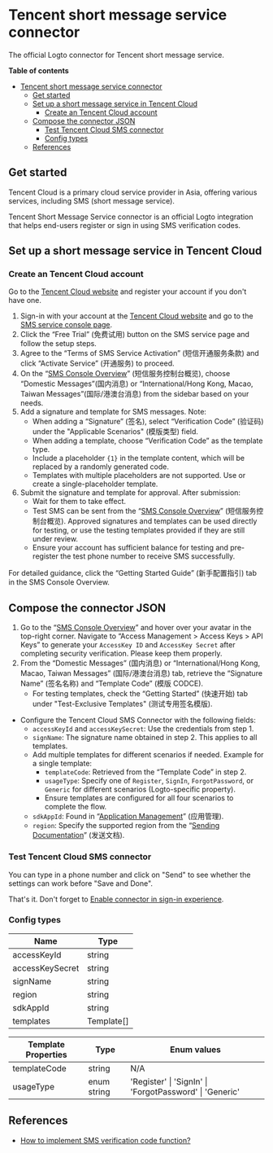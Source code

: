 # Tencent short message service connector

The official Logto connector for Tencent short message service.

**Table of contents**

- [Tencent short message service connector](#tencent-short-message-service-connector)
  - [Get started](#get-started)
  - [Set up a short message service in Tencent Cloud](#set-up-a-short-message-service-in-tencent-cloud)
    - [Create an Tencent Cloud account](#create-an-tencent-cloud-account)
  - [Compose the connector JSON](#compose-the-connector-json)
    - [Test Tencent Cloud SMS connector](#test-tencent-cloud-sms-connector)
    - [Config types](#config-types)
  - [References](#references)

## Get started

Tencent Cloud is a primary cloud service provider in Asia, offering various services, including SMS (short message service).

Tencent Short Message Service connector is an official Logto integration that helps end-users register or sign in using SMS verification codes.

## Set up a short message service in Tencent Cloud

### Create an Tencent Cloud account

Go to the [Tencent Cloud website](https://cloud.tencent.com/) and register your account if you don't have one.

1. Sign-in with your account at the [Tencent Cloud website](https://cloud.tencent.com/) and go to the [SMS service console page](https://cloud.tencent.com/product/sms).
2. Click the “Free Trial” (免费试用) button on the SMS service page and follow the setup steps.
3. Agree to the “Terms of SMS Service Activation” (短信开通服务条款) and click “Activate Service” (开通服务) to proceed.
4. On the “[SMS Console Overview](https://console.cloud.tencent.com/smsv2)” (短信服务控制台概览), choose “Domestic Messages”(国内消息) or “International/Hong Kong, Macao, Taiwan Messages”(国际/港澳台消息) from the sidebar based on your needs.
5. Add a signature and template for SMS messages. Note:
   - When adding a “Signature” (签名), select “Verification Code” (验证码) under the "Applicable Scenarios" (模版类型) field.
   - When adding a template, choose “Verification Code” as the template type.
   - Include a placeholder `{1}` in the template content, which will be replaced by a randomly generated code.
   - Templates with multiple placeholders are not supported. Use or create a single-placeholder template.
6. Submit the signature and template for approval. After submission:
   - Wait for them to take effect.
   - Test SMS can be sent from the “[SMS Console Overview](https://console.cloud.tencent.com/smsv2)” (短信服务控制台概览). Approved signatures and templates can be used directly for testing, or use the testing templates provided if they are still under review.
   - Ensure your account has sufficient balance for testing and pre-register the test phone number to receive SMS successfully.

For detailed guidance, click the “Getting Started Guide” (新手配置指引) tab in the SMS Console Overview.

## Compose the connector JSON

1. Go to the “[SMS Console Overview](https://console.cloud.tencent.com/smsv2)” and hover over your avatar in the top-right corner. Navigate to “Access Management > Access Keys > API Keys” to generate your `AccessKey ID` and `AccessKey Secret` after completing security verification. Please keep them properly.
2. From the “Domestic Messages” (国内消息) or “International/Hong Kong, Macao, Taiwan Messages” (国际/港澳台消息) tab, retrieve the “Signature Name” (签名名称) and “Template Code” (模版 CODCE).
   - For testing templates, check the “Getting Started” (快速开始) tab under "Test-Exclusive Templates" (测试专用签名模版).

- Configure the Tencent Cloud SMS Connector with the following fields:
  - `accessKeyId` and `accessKeySecret`: Use the credentials from step 1.
  - `signName`: The signature name obtained in step 2. This applies to all templates.
  - Add multiple templates for different scenarios if needed. Example for a single template:
    - `templateCode`: Retrieved from the “Template Code” in step 2.
    - `usageType`: Specify one of `Register`, `SignIn`, `ForgotPassword`, or `Generic` for different scenarios (Logto-specific property).
    - Ensure templates are configured for all four scenarios to complete the flow.
  - `sdkAppId`: Found in “[Application Management](https://console.cloud.tencent.com/smsv2/app-manage)” (应用管理).
  - `region`: Specify the supported region from the “[Sending Documentation](https://cloud.tencent.com/document/api/382/52071#.E5.9C.B0.E5.9F.9F.E5.88.97.E8.A1.A8)” (发送文档).

### Test Tencent Cloud SMS connector

You can type in a phone number and click on "Send" to see whether the settings can work before "Save and Done".

That's it. Don't forget to [Enable connector in sign-in experience](/connectors/sms-connectors#enable-phone-number-sign-up-or-sign-in).

### Config types

| Name            | Type       |
| --------------- | ---------- |
| accessKeyId     | string     |
| accessKeySecret | string     |
| signName        | string     |
| region          | string     |
| sdkAppId        | string     |
| templates       | Template[] |

| Template Properties | Type        | Enum values                                             |
| ------------------- | ----------- | ------------------------------------------------------- |
| templateCode        | string      | N/A                                                     |
| usageType           | enum string | 'Register' \| 'SignIn' \| 'ForgotPassword' \| 'Generic' |

## References

- [How to implement SMS verification code function?](https://cloud.tencent.com/document/product/382/43070)
